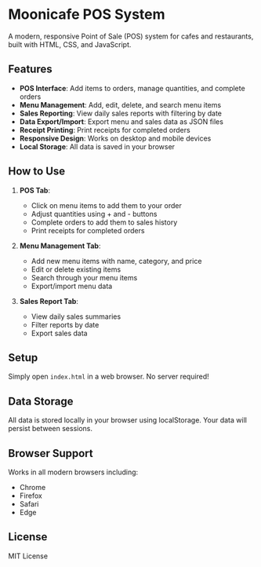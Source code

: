 # Moonicafe POS System

A modern, responsive Point of Sale (POS) system for cafes and restaurants, built with HTML, CSS, and JavaScript.

## Features

- **POS Interface**: Add items to orders, manage quantities, and complete orders
- **Menu Management**: Add, edit, delete, and search menu items
- **Sales Reporting**: View daily sales reports with filtering by date
- **Data Export/Import**: Export menu and sales data as JSON files
- **Receipt Printing**: Print receipts for completed orders
- **Responsive Design**: Works on desktop and mobile devices
- **Local Storage**: All data is saved in your browser

## How to Use

1. **POS Tab**: 
   - Click on menu items to add them to your order
   - Adjust quantities using + and - buttons
   - Complete orders to add them to sales history
   - Print receipts for completed orders

2. **Menu Management Tab**:
   - Add new menu items with name, category, and price
   - Edit or delete existing items
   - Search through your menu items
   - Export/import menu data

3. **Sales Report Tab**:
   - View daily sales summaries
   - Filter reports by date
   - Export sales data

## Setup

Simply open `index.html` in a web browser. No server required!

## Data Storage

All data is stored locally in your browser using localStorage. Your data will persist between sessions.

## Browser Support

Works in all modern browsers including:
- Chrome
- Firefox
- Safari
- Edge

## License

MIT License
